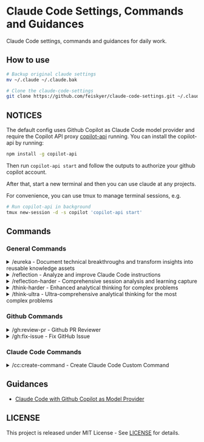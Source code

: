 # Claude Code Settings, Commands and Guidances

Claude Code settings, commands and guidances for daily work.

## How to use

```sh
# Backup original claude settings
mv ~/.claude ~/.claude.bak

# Clone the claude-code-settings
git clone https://github.com/feiskyer/claude-code-settings.git ~/.claude
```

## NOTICES

The default config uses Github Copilot as Claude Code model provider and require the Copilot API proxy [copilot-api](https://github.com/ericc-ch/copilot-api) running. You can install the copilot-api by running:

```sh
npm install -g copilot-api
```

Then run `copilot-api start` and follow the outputs to authorize your github copilot account.

After that, start a new terminal and then you can use claude at any projects.

For convenience, you can use tmux to manage terminal sessions, e.g.

```sh
# Run copilot-api in background
tmux new-session -d -s copilot 'copilot-api start'
```

## Commands

### General Commands

<details>
<summary> /eureka - Document technical breakthroughs and transform insights into reusable knowledge assets </summary>

### `/eureka` Command

Located in `commands/eureka.md`, this command captures technical breakthroughs and transforms them into structured documentation:

- Immediately documents breakthrough insights while details are fresh
- Creates structured markdown with problem, solution, and implementation details
- Includes working code examples with annotations
- Quantifies improvements and performance gains
- Extracts reusable patterns for future reference
- Integrates with project documentation (README, CHANGELOG)

**Usage:** `/eureka [breakthrough description]`

**Examples:**

- `/eureka "Solved the race condition in user sync"`
- `/eureka "Optimized database queries from 3s to 50ms using connection pooling"`

</details>

<details>
<summary> /reflection - Analyze and improve Claude Code instructions </summary>

### `/reflection` Command

Located in `commands/reflection.md`, this command provides systematic analysis and improvement of Claude Code instructions:

- Reviews chat history to identify performance issues
- Analyzes current CLAUDE.md instructions for inconsistencies
- Documents findings using TodoWrite for structured tracking
- Interactive approval process for each suggested improvement
- Implements approved changes directly to CLAUDE.md
- Includes best practices for testing and version control

**Usage:** `/reflection`

</details>

<details>
<summary> /reflection-harder - Comprehensive session analysis and learning capture </summary>

### `/reflection-harder` Command

Located in `commands/reflection-harder.md`, this command provides deep analysis of development sessions to build cumulative knowledge:

- Comprehensive review of entire conversation history
- Captures problems solved, patterns discovered, and user preferences
- Documents system relationships and architecture insights
- Identifies knowledge gaps and improvement opportunities
- Structured output covering session overview, learnings, and action items
- Builds project memory for more effective future sessions

**Usage:** `/reflection-harder`

</details>

<details>
<summary> /think-harder - Enhanced analytical thinking for complex problems </summary>

### `/think-harder` Command

Located in `commands/think-harder.md`, this command activates enhanced analytical thinking for complex problems requiring deep, multi-faceted analysis.

**Usage:** `/think-harder [problem or question]`

</details>

<details>
<summary> /think-ultra - Ultra-comprehensive analytical thinking for the most complex problems </summary>

### `/think-ultra` Command

Located in `commands/think-ultra.md`, this command activates maximum cognitive processing for ultra-comprehensive analysis of the most complex problems.

**Usage:** `/think-ultra [complex problem or question]`

</details>

### Github Commands

<details>
<summary> /gh:review-pr - Github PR Reviewer </summary>

### `/gh:review-pr` Command

Located in `commands/gh/review-pr.md`, this command provides comprehensive PR review functionality:

- Lists open PRs when no number is provided
- Analyzes PR details, diffs, and code changes
- Provides structured code review focusing on:
  - Code correctness and style
  - Performance implications
  - Security considerations
  - Test coverage
- Posts review comments directly to GitHub using `gh` CLI

**Usage:** `/gh:review-pr [PR_NUMBER]`

</details>

<details>
<summary> /gh:fix-issue - Fix GitHub Issue </summary>

### `/gh:fix-issue` Command

Located in `commands/gh/fix-issue.md`, this command provides comprehensive GitHub issue resolution workflow:

- Analyzes issue details using `gh issue view`
- Creates structured plan with prior art research
- Documents approach in scratchpads with issue links
- Creates dedicated branch for the fix
- Implements solution in manageable steps with commits
- Includes testing with puppeteer for UI changes
- Ensures full test suite passes
- Opens pull request for review

**Usage:** `/gh:fix-issue [issue-number]`

</details>

### Claude Code Commands

<details>
<summary> /cc:create-command - Create Claude Code Custom Command </summary>

### `/cc:create-command` Command

Located in `commands/cc/create-command.md`, this command creates new Claude Code custom commands:

- Creates command files with proper YAML frontmatter structure
- Includes comprehensive documentation templates
- Follows best practices for command development
- Validates command syntax and functionality
- Supports both project-level and user-level commands

**Usage:** `/cc:create-command [command-name] [description]`

</details>

## Guidances

- [Claude Code with Github Copilot as Model Provider](guidances/github-copilot.md)

## LICENSE

This project is released under MIT License - See [LICENSE](LICENSE) for details.
